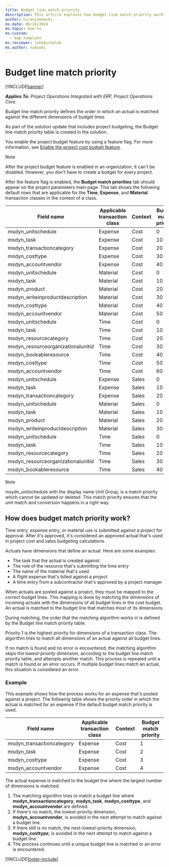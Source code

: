 ```yaml
---
title: Budget line match priority
description: This article explains how budget line match priority works for project budgets.
author: niranjanmaski
ms.date: 06/24/2024
ms.topic: how-to
ms.custom: 
  - bap-template
ms.reviewer: johnmichalak
ms.author: nimaski
---
```


# Budget line match priority

[!INCLUDE[banner](../../includes/banner.md)]

_**Applies To:** Project Operations Integrated with ERP, Project Operations Core._

Budget line match priority defines the order in which an actual is matched against the different dimensions of budget lines.

As part of the solution update that includes project budgeting, the Budget line match priority table is created in the solution.

You enable the project budget feature by using a feature flag. For more information, see [Enable the project cost budget feature](create-delete-project-budget.md#enable-the-project-cost-budget-feature).

> [!NOTE]
> After the project budget feature is enabled in an organization, it can't be disabled. However, you don't have to create a budget for every project.

After the feature flag is enabled, the **Budget match priorities** tab should appear on the project parameters main page. This tab shows the following default rows that are applicable for the **Time**, **Expense**, and **Material** transaction classes in the context of a class.

| Field name | Applicable transaction class | Context | Budget match priority |
|---|---|---|---|
| msdyn\_unitschedule | Expense | Cost | 0 |
| msdyn\_task | Expense | Cost | 10 |
| msdyn\_transactioncategory | Expense | Cost | 20 |
| msdyn\_costtype | Expense | Cost | 30 |
| msdyn\_accountvendor | Expense | Cost | 40 |
| msdyn\_unitschedule | Material | Cost | 0 |
| msdyn\_task | Material | Cost | 10 |
| msdyn\_product | Material | Cost | 20 |
| msdyn\_writeinproductdescription | Material | Cost | 30 |
| msdyn\_costtype | Material | Cost |40 |
| msdyn\_accountvendor | Material | Cost | 50 |
| msdyn\_unitschedule | Time | Cost | 0 |
| msdyn\_task | Time | Cost | 10 |
| msdyn\_resourcecategory | Time | Cost | 20 |
| msdyn\_resourceorganizationalunitid | Time | Cost | 30 |
| msdyn\_bookableresource | Time | Cost | 40 |
| msdyn\_costtype | Time | Cost | 50 |
| msdyn\_accountvendor | Time | Cost | 60 |
| msdyn\_unitschedule | Expense | Sales | 0 |
| msdyn\_task | Expense | Sales | 10 |
| msdyn\_transactioncategory | Expense | Sales | 20 |
| msdyn\_unitschedule | Material | Sales | 0 |
| msdyn\_task | Material | Sales | 10 |
| msdyn\_product | Material | Sales | 20 |
| msdyn\_writeinproductdescription | Material | Sales | 30 |
| msdyn\_unitschedule | Time | Sales | 0 |
| msdyn\_task | Time | Sales | 10 |
| msdyn\_resourcecategory | Time | Sales | 20 |
| msdyn\_resourceorganizationalunitid | Time | Sales | 30 |
| msdyn\_bookableresource | Time | Sales | 40 |

> [!NOTE]
> msydn_unitschedule with the display name Unit Group, is a match priority which cannot be updated or deleted. This match priority ensures that the unit match and conversion happens in a right way.

## How does budget match priority work?

Time entry, expense entry, or material use is submitted against a project for approval. After it's approved, it's considered an approved actual that's used in project cost and sales budgeting calculations.

Actuals have dimensions that define an actual. Here are some examples:

- The task that the actual is created against
- The role of the resource that's submitting the time entry
- The name of the material that's used
- A flight expense that's billed against a project
- A time entry from a subcontractor that's approved by a project manager

When actuals are posted against a project, they must be mapped to the correct budget lines. This mapping is done by matching the dimensions of incoming actuals with the dimensions of all budget lines in the cost budget. An actual is matched to the budget line that matches most of its dimensions.

During matching, the order that the matching algorithm works in is defined by the Budget line match priority table.

Priority 1 is the highest priority for dimensions of a transaction class. The algorithm tries to match all dimensions of an actual against all budget lines.

If no match is found and no error is encountered, the matching algorithm skips the *lowest-priority dimension*, according to the budget line match priority table, and attempts another match. This process is repeated until a match is found or an error occurs. If multiple budget lines match an actual, this situation is considered an error.

### Example

This example shows how the process works for an expense that's posted against a project. The following table shows the priority order in which the actual is matched for an expense if the default budget match priority is used.

| Field name | Applicable transaction class | Context | Budget match priority |
|---|---|---|---|
| msdyn\_transactioncategory | Expense | Cost | 1 |
| msdyn\_task | Expense | Cost | 2 |
| msdyn\_costtype | Expense | Cost | 3 |
| msdyn\_accountvendor | Expense | Cost | 4 |

The actual expense is matched to the budget line where the largest number of dimensions is matched.

1. The matching algorithm tries to match a budget line where **msdyn\_transactioncategory**, **msdyn\_task**, **msdyn\_costtype**, and **msdyn\_accountvendor** are defined.
1. If there's no match, the lowest-priority dimension, **msdyn\_accountvendor**, is avoided in the next attempt to match against a budget line.
1. If there still is no match, the next-lowest-priority dimension, **msdyn\_costtype**, is avoided in the next attempt to match against a budget line.
1. The process continues until a unique budget line is matched or an error is encountered.

[!INCLUDE[footer-include](../../includes/footer-banner.md)]
